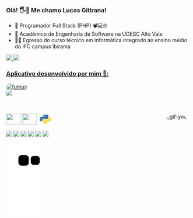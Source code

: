 ### Olá! 🖐🤙 Me chamo Lucas Gitirana!

<!--
**lucas-gitirana/lucas-gitirana** is a ✨ _special_ ✨ repository because its `README.md` (this file) appears on your GitHub profile.

Here are some ideas to get you started:

- 🔭 Progamador Full Stack PHP 💻🤓
- 🌱 Cursando Engenharia de Software na UDESC
- 👨‍🎓 Técnico em Informática pelo IFC campus Ibirama
- 👯 I’m looking to collaborate on ...
- 🤔 I’m looking for help with ...
- 💬 Ask me about ...
- 📫 How to reach me: ...
- 😄 Pronouns: ...
-->
- 🔭 Programador Full Stack (PHP) 📽💻🤓
- 🌱 Acadêmico de Engenharia de Software na UDESC Alto Vale
- 👨‍🎓 Egresso do curso técnico em informática integrado ao ensino médio do IFC campus Ibirama

<div align="left">
  <a href="https://github.com/lucas-gitirana">
  <img height="180em" src="https://github-readme-stats.vercel.app/api?username=lucas-gitirana&show_icons=true&theme=algolia&include_all_commits=true&count_private=true"/>
  <img height="180em" src="https://github-readme-stats.vercel.app/api/top-langs/?username=lucas-gitirana&layout=compact&langs_count=7&theme=algolia"/>
</div>
  
### Aplicativo desenvolvido por mim 📲:
<div align "center"> 
  <img alt="fumus" height="135" style="border-radius:50px;" src="https://play-lh.googleusercontent.com/-CZDv79V9MAsq0iAoAZMMIrQ-y0BR2My3E80e7tmUXhHij9Gyxhkm8Y7UPN1QWhvPp0=s180-rw"> 
  <br/>
   <a href= "https://play.google.com/store/apps/details?id=lucas.gitirana.fumus&hl=pt_BR&gl=US"><img src="https://img.shields.io/badge/Google_Play-414141?style=for-the-badge&logo=google-play&logoColor=white" target="_blank"></a>
  <br/>  
</div>
  
  ##

<div style="display: inline_block"><br>                     
  <img align="center" height="30" width="40" src="https://cdn.jsdelivr.net/gh/devicons/devicon/icons/java/java-original.svg">
  <img align="center"  height="30" width="40" src="https://cdn.jsdelivr.net/gh/devicons/devicon/icons/firebase/firebase-plain.svg">
  <img align="center" alt="Rafa-Python" height="30" width="40" src="https://raw.githubusercontent.com/devicons/devicon/master/icons/python/python-original.svg"> 
  <img align="right" alt="gif-yoda" height="150" style="border-radius:50px;" src="https://thumbs.gfycat.com/FinishedGentleAfricanfisheagle-max-1mb.gif">
</div>
  
  <br/>
  
  <div> 
  <a href="https://www.instagram.com/lucas_gitirana" target="_blank"><img src="https://img.shields.io/badge/-Instagram-%23E4405F?style=for-the-badge&logo=instagram&logoColor=white" target="_blank"></a>
    <a href = "https://twitter.com/lucas_egitirana"><img src="https://img.shields.io/badge/Twitter-1DA1F2?style=for-the-badge&logo=twitter&logoColor=white" target="_blank"></a>
  <a href = "mailto:gitiranalucas5@gmail.com"><img src="https://img.shields.io/badge/-Gmail-%23333?style=for-the-badge&logo=gmail&logoColor=white" target="_blank"></a>
  <a href = "https://join.slack.com/t/lucasgitirana/shared_invite/zt-180jdyu6f-HOEH1nfJ6Ef5H_~~cB6OUA"><img src="https://img.shields.io/badge/Slack-4A154B?style=for-the-badge&logo=slack&logoColor=white" target="_blank"></a>
    <a href = "https://discord.gg/cAsMSWpu8K"><img src="https://img.shields.io/badge/Discord-7289DA?style=for-the-badge&logo=discord&logoColor=white" target="_blank"></a>
  <a href="https://www.linkedin.com/in/lucas-gitirana-387aa7203/" target="_blank"><img src="https://img.shields.io/badge/-LinkedIn-%230077B5?style=for-the-badge&logo=linkedin&logoColor=white" target="_blank"></a> 
</div>
  
  ![Snake animation](https://github.com/rafaballerini/rafaballerini/blob/output/github-contribution-grid-snake.svg)
 

  

  
  
 
  


